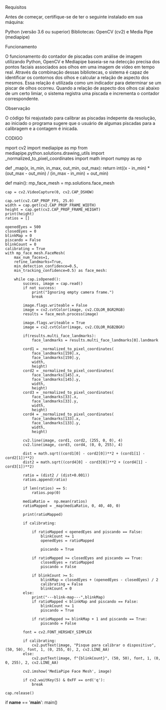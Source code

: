 Requisitos

Antes de começar, certifique-se de ter o seguinte instalado em sua máquina:

Python (versão 3.6 ou superior)
Bibliotecas: OpenCV (cv2) e Media Pipe (mediapipe)

Funcionamento

O funcionamento do contador de piscadas com análise de imagem utilizando Python, OpenCV e Mediapipe baseia-se na detecção precisa dos pontos faciais associados aos olhos em uma imagem de vídeo em tempo real. Através da combinação dessas bibliotecas, o sistema é capaz de identificar os contornos dos olhos e calcular a relação de aspecto dos mesmos. Essa relação é utilizada como um indicador para determinar se um piscar de olhos ocorreu. Quando a relação de aspecto dos olhos cai abaixo de um certo limiar, o sistema registra uma piscada e incrementa o contador correspondente.

Observação

O código foi reajustado para calibrar as piscadas indepente da resolução, ao iniciado o programa sugere que o usuário de algumas piscadas para a calibragem e a contagem é inicada.

CODIGO

mport cv2
import mediapipe as mp
from mediapipe.python.solutions.drawing_utils import _normalized_to_pixel_coordinates
import math
import numpy as np

def _map(x, in_min, in_max, out_min, out_max):
    return int((x - in_min) * (out_max - out_min) / (in_max - in_min) + out_min)

def main():
    mp_face_mesh = mp.solutions.face_mesh

    cap = cv2.VideoCapture(0, cv2.CAP_DSHOW)

    cap.set(cv2.CAP_PROP_FPS, 25.0)
    width = cap.get(cv2.CAP_PROP_FRAME_WIDTH)
    height = cap.get(cv2.CAP_PROP_FRAME_HEIGHT)
    print(height)
    ratios = []
    
    openedEyes = 500
    closedEyes = 0
    blinkMap = 0
    piscando = False
    blinkCount = 0
    calibrating = True 
    with mp_face_mesh.FaceMesh(
        max_num_faces=1,
        refine_landmarks=True,
        min_detection_confidence=0.5,
        min_tracking_confidence=0.5) as face_mesh:

        while cap.isOpened():
            success, image = cap.read()
            if not success:
                print("Ignoring empty camera frame.")
                break

            image.flags.writeable = False
            image = cv2.cvtColor(image, cv2.COLOR_BGR2RGB)
            results = face_mesh.process(image)

            image.flags.writeable = True
            image = cv2.cvtColor(image, cv2.COLOR_RGB2BGR)
            
            if(results.multi_face_landmarks):
                face_landmarks = results.multi_face_landmarks[0].landmark
                
            cord1 = _normalized_to_pixel_coordinates(
                face_landmarks[159].x, 
                face_landmarks[159].y, 
                width, 
                height)
            cord2 = _normalized_to_pixel_coordinates(
                face_landmarks[145].x, 
                face_landmarks[145].y, 
                width, 
                height)
            cord3 = _normalized_to_pixel_coordinates(
                face_landmarks[33].x, 
                face_landmarks[33].y, 
                width, 
                height)
            cord4 = _normalized_to_pixel_coordinates(
                face_landmarks[133].x, 
                face_landmarks[133].y, 
                width, 
                height)
            
            cv2.line(image, cord1, cord2, (255, 0, 0), 4)
            cv2.line(image, cord3, cord4, (0, 0, 255), 4)

            dist = math.sqrt((cord1[0] - cord2[0])**2 + (cord1[1] - cord2[1])**2)
            dist2 = math.sqrt((cord4[0] - cord3[0])**2 + (cord4[1] - cord3[1])**2)

            ratio = (dist2 / (dist+0.001))
            ratios.append(ratio)

            if len(ratios) == 5:
                ratios.pop(0)

            mediaRatio =  np.mean(ratios)
            ratioMapped = _map(mediaRatio, 0, 40, 40, 0)

            print(ratioMapped)
            
            if calibrating:

                if ratioMapped < openedEyes and piscando == False:
                    blinkCount += 1
                    openedEyes = ratioMapped

                    piscando = True

                if ratioMapped >= closedEyes and piscando == True:
                    closedEyes = ratioMapped
                    piscando = False

                if blinkCount >= 5:
                    blinkMap = closedEyes + (openedEyes - closedEyes) / 2
                    calibrating = False
                    blinkCount = 0
            else:
                print("---blink-map---",blinkMap)
                if ratioMapped < blinkMap and piscando == False:
                    blinkCount += 1
                    piscando = True

                if ratioMapped >= blinkMap + 1 and piscando == True:
                    piscando = False
            
            font = cv2.FONT_HERSHEY_SIMPLEX

            if calibrating:
                cv2.putText(image, "Pisque para calibrar o dispositivo", (50, 50), font, 1, (0, 255, 0), 2, cv2.LINE_AA)
            else:
                cv2.putText(image, f"{blinkCount}", (50, 50), font, 1, (0, 0, 255), 2, cv2.LINE_AA)

            cv2.imshow('MediaPipe Face Mesh', image)

            if cv2.waitKey(5) & 0xFF == ord('q'):
                break
        
    cap.release()

if __name__ == '__main__':
    main()
